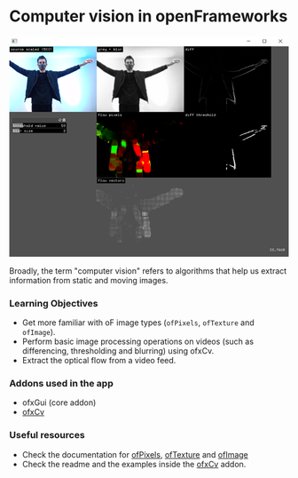 # Computer vision in openFrameworks

![Screenshot](screenshot.png)

Broadly, the term "computer vision" refers to algorithms that help us extract information from static and moving images. 

### Learning Objectives

* Get more familiar with oF image types (```ofPixels```, ```ofTexture``` and ```ofImage```).
* Perform basic image processing operations on videos (such as differencing, thresholding and blurring) using ofxCv.
* Extract the optical flow from a video feed.

### Addons used in the app

* ofxGui (core addon)
* [ofxCv](https://github.com/kylemcdonald/ofxCv)

### Useful resources

* Check the documentation for [ofPixels](https://openframeworks.cc/documentation/graphics/ofPixels/), [ofTexture](https://openframeworks.cc/documentation/gl/ofTexture/) and [ofImage](https://openframeworks.cc/documentation/graphics/ofImage/)
* Check the readme and the examples inside the [ofxCv](https://github.com/kylemcdonald/ofxCv) addon.